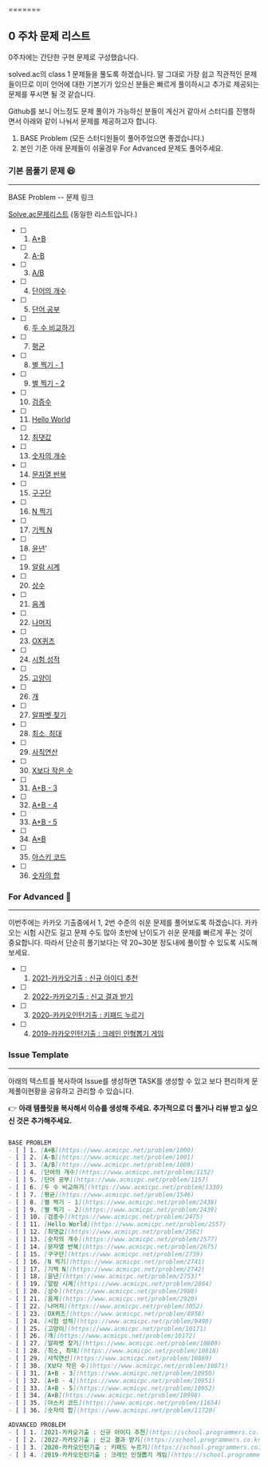 =======
## 0 주차 문제 리스트

0주차에는 간단한 구현 문제로 구성했습니다.

solved.ac의 class 1 문제들을 풀도록 하겠습니다. 말 그대로 가장 쉽고 직관적인 문제들이므로 이미 언어에 대한 기본기가 있으신 분들은 빠르게 풀이하시고 추가로 제공되는 문제를 푸시면 될 것 같습니다.

Github를 보니 어느정도 문제 풀이가 가능하신 분들이 계신거 같아서 스터디를 진행하면서 아래와 같이 나눠서 문제를 제공하고자 합니다.

1. BASE Problem (모든 스터디원들이 풀어주었으면 좋겠습니다.)
2. 본인 기준 아래 문제들이 쉬울경우 For Advanced 문제도 풀어주세요.

### 기본 몸풀기 문제 😆
---
BASE Problem -- 문제 링크

[Solve.ac문제리스트](https://solved.ac/class/1) (동일한 리스트입니다.)

- [ ] 1. [A+B](https://www.acmicpc.net/problem/1000)
- [ ] 2. [A-B](https://www.acmicpc.net/problem/1001)
- [ ] 3. [A/B](https://www.acmicpc.net/problem/1008)
- [ ] 4. [단어의 개수](https://www.acmicpc.net/problem/1152)
- [ ] 5. [단어 공부](https://www.acmicpc.net/problem/1157)
- [ ] 6. [두 수 비교하기](https://www.acmicpc.net/problem/1330)
- [ ] 7. [평균](https://www.acmicpc.net/problem/1546)
- [ ] 8. [별 찍기 - 1](https://www.acmicpc.net/problem/2438)
- [ ] 9. [별 찍기 - 2](https://www.acmicpc.net/problem/2439)
- [ ] 10. [검증수](https://www.acmicpc.net/problem/2475)
- [ ] 11. [Hello World](https://www.acmicpc.net/problem/2557)
- [ ] 12. [최댓값](https://www.acmicpc.net/problem/2562)
- [ ] 13. [숫자의 개수](https://www.acmicpc.net/problem/2577)
- [ ] 14. [문자열 반복](https://www.acmicpc.net/problem/2675)
- [ ] 15. [구구단](https://www.acmicpc.net/problem/2739)
- [ ] 16. [N 찍기](https://www.acmicpc.net/problem/2741)
- [ ] 17. [기찍 N](https://www.acmicpc.net/problem/2742)
- [ ] 18. [윤년](https://www.acmicpc.net/problem/2753)'
- [ ] 19. [알람 시계](https://www.acmicpc.net/problem/2884)
- [ ] 20. [상수](https://www.acmicpc.net/problem/2908)
- [ ] 21. [음계](https://www.acmicpc.net/problem/2920)
- [ ] 22. [나머지](https://www.acmicpc.net/problem/3052)
- [ ] 23. [OX퀴즈](https://www.acmicpc.net/problem/8958)
- [ ] 24. [시험 성적](https://www.acmicpc.net/problem/9498)
- [ ] 25. [고양이](https://www.acmicpc.net/problem/10171)
- [ ] 26. [개](https://www.acmicpc.net/problem/10172)
- [ ] 27. [알파벳 찾기](https://www.acmicpc.net/problem/10809)
- [ ] 28. [최소, 최대](https://www.acmicpc.net/problem/10818)
- [ ] 29. [사칙연산](https://www.acmicpc.net/problem/10869)
- [ ] 30. [X보다 작은 수](https://www.acmicpc.net/problem/10871)
- [ ] 31. [A+B - 3](https://www.acmicpc.net/problem/10950)
- [ ] 32. [A+B - 4](https://www.acmicpc.net/problem/10951)
- [ ] 33. [A+B - 5](https://www.acmicpc.net/problem/10952)
- [ ] 34. [A×B](https://www.acmicpc.net/problem/10998)
- [ ] 35. [아스키 코드](https://www.acmicpc.net/problem/11654)
- [ ] 36. [숫자의 합](https://www.acmicpc.net/problem/11720)



### For Advanced 🚀

---

이번주에는 카카오 기출중에서 1, 2번 수준의 쉬운 문제를 풀어보도록 하겠습니다. 
카카오는 시험 시간도 길고 문제 수도 많아 초반에 난이도가 쉬운 문제를 빠르게 푸는 것이 중요합니다.
따라서 단순히 풀기보다는 약 20~30분 정도내에 풀이할 수 있도록 시도해보세요.

- [ ] 1. [2021-카카오기출 : 신규 아이디 추천](https://school.programmers.co.kr/learn/courses/30/lessons/72410)
- [ ] 2. [2022-카카오기출 : 신고 결과 받기](https://school.programmers.co.kr/learn/courses/30/lessons/92334)
- [ ] 3. [2020-카카오인턴기출 : 키패드 누르기](https://school.programmers.co.kr/learn/courses/30/lessons/67256)
- [ ] 4. [2019-카카오인턴기출 : 크레인 인형뽑기 게임](https://school.programmers.co.kr/learn/courses/30/lessons/64061)


### Issue Template

---

아래의 텍스트를 복사하여 Issue를 생성하면 TASK를 생성할 수 있고 보다 편리하게 문제풀이현황을 공유하고 관리할 수 있습니다.

👉 **아래 템플릿을 복사해서 이슈를 생성해 주세요. 추가적으로 더 풀거나 리뷰 받고 싶으신 것은 추가해주세요.**

```markdown

BASE PROBLEM
- [ ] 1. [A+B](https://www.acmicpc.net/problem/1000)
- [ ] 2. [A-B](https://www.acmicpc.net/problem/1001)
- [ ] 3. [A/B](https://www.acmicpc.net/problem/1008)
- [ ] 4. [단어의 개수](https://www.acmicpc.net/problem/1152)
- [ ] 5. [단어 공부](https://www.acmicpc.net/problem/1157)
- [ ] 6. [두 수 비교하기](https://www.acmicpc.net/problem/1330)
- [ ] 7. [평균](https://www.acmicpc.net/problem/1546)
- [ ] 8. [별 찍기 - 1](https://www.acmicpc.net/problem/2438)
- [ ] 9. [별 찍기 - 2](https://www.acmicpc.net/problem/2439)
- [ ] 10. [검증수](https://www.acmicpc.net/problem/2475)
- [ ] 11. [Hello World](https://www.acmicpc.net/problem/2557)
- [ ] 12. [최댓값](https://www.acmicpc.net/problem/2562)
- [ ] 13. [숫자의 개수](https://www.acmicpc.net/problem/2577)
- [ ] 14. [문자열 반복](https://www.acmicpc.net/problem/2675)
- [ ] 15. [구구단](https://www.acmicpc.net/problem/2739)
- [ ] 16. [N 찍기](https://www.acmicpc.net/problem/2741)
- [ ] 17. [기찍 N](https://www.acmicpc.net/problem/2742)
- [ ] 18. [윤년](https://www.acmicpc.net/problem/2753)'
- [ ] 19. [알람 시계](https://www.acmicpc.net/problem/2884)
- [ ] 20. [상수](https://www.acmicpc.net/problem/2908)
- [ ] 21. [음계](https://www.acmicpc.net/problem/2920)
- [ ] 22. [나머지](https://www.acmicpc.net/problem/3052)
- [ ] 23. [OX퀴즈](https://www.acmicpc.net/problem/8958)
- [ ] 24. [시험 성적](https://www.acmicpc.net/problem/9498)
- [ ] 25. [고양이](https://www.acmicpc.net/problem/10171)
- [ ] 26. [개](https://www.acmicpc.net/problem/10172)
- [ ] 27. [알파벳 찾기](https://www.acmicpc.net/problem/10809)
- [ ] 28. [최소, 최대](https://www.acmicpc.net/problem/10818)
- [ ] 29. [사칙연산](https://www.acmicpc.net/problem/10869)
- [ ] 30. [X보다 작은 수](https://www.acmicpc.net/problem/10871)
- [ ] 31. [A+B - 3](https://www.acmicpc.net/problem/10950)
- [ ] 32. [A+B - 4](https://www.acmicpc.net/problem/10951)
- [ ] 33. [A+B - 5](https://www.acmicpc.net/problem/10952)
- [ ] 34. [A×B](https://www.acmicpc.net/problem/10998)
- [ ] 35. [아스키 코드](https://www.acmicpc.net/problem/11654)
- [ ] 36. [숫자의 합](https://www.acmicpc.net/problem/11720)

ADVANCED PROBLEM
- [ ] 1. [2021-카카오기출 : 신규 아이디 추천](https://school.programmers.co.kr/learn/courses/30/lessons/72410)
- [ ] 2. [2022-카카오기출 : 신고 결과 받기](https://school.programmers.co.kr/learn/courses/30/lessons/92334)
- [ ] 3. [2020-카카오인턴기출 : 키패드 누르기](https://school.programmers.co.kr/learn/courses/30/lessons/67256)
- [ ] 4. [2019-카카오인턴기출 : 크레인 인형뽑기 게임](https://school.programmers.co.kr/learn/courses/30/lessons/64061)

```

